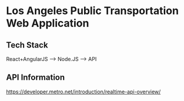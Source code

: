 # Los Angeles Public Transportation Web Application
## Tech Stack
React+AngularJS --> Node.JS --> API
## API Information
https://developer.metro.net/introduction/realtime-api-overview/
